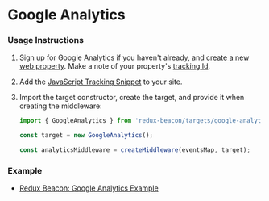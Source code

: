 # Google Analytics

### Usage Instructions

1. Sign up for Google Analytics if you haven't already, and
   [create a new web property](https://support.google.com/analytics/answer/1008015?hl=en). Make
   a note of your property's
   [tracking Id](https://support.google.com/analytics/answer/1008080).

2. Add the
   [JavaScript Tracking Snippet](https://developers.google.com/analytics/devguides/collection/analyticsjs/)
   to your site.

3. Import the target constructor, create the target, and provide it
   when creating the middleware:

   ```js
   import { GoogleAnalytics } from 'redux-beacon/targets/google-analytics';

   const target = new GoogleAnalytics();

   const analyticsMiddleware = createMiddleware(eventsMap, target);
   ```

### Example
  * [Redux Beacon: Google Analytics Example](https://github.com/rangle/redux-beacon/tree/master/examples/google-analytics)
